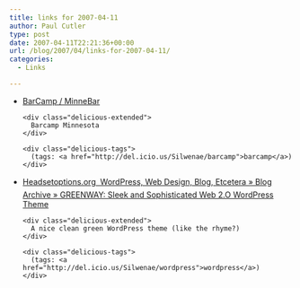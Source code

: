 ```yaml
---
title: links for 2007-04-11
author: Paul Cutler
type: post
date: 2007-04-11T22:21:36+00:00
url: /blog/2007/04/links-for-2007-04-11/
categories:
  - Links

---
```

<ul class="delicious">
  <li>
    <div class="delicious-link">
      <a href="http://www.barcamp.org/MinneBar">BarCamp / MinneBar</a>
    </div>
    
    <div class="delicious-extended">
      Barcamp Minnesota
    </div>
    
    <div class="delicious-tags">
      (tags: <a href="http://del.icio.us/Silwenae/barcamp">barcamp</a>)
    </div>
  </li>
  
  <li>
    <div class="delicious-link">
      <a href="http://www.headsetoptions.org/2007/04/03/greenway-sleek-and-sophisticated-web-2o-wordpress-theme/">Headsetoptions.org  WordPress, Web Design, Blog, Etcetera » Blog Archive » GREENWAY: Sleek and Sophisticated Web 2.O WordPress Theme</a>
    </div>
    
    <div class="delicious-extended">
      A nice clean green WordPress theme (like the rhyme?)
    </div>
    
    <div class="delicious-tags">
      (tags: <a href="http://del.icio.us/Silwenae/wordpress">wordpress</a>)
    </div>
  </li>
</ul>